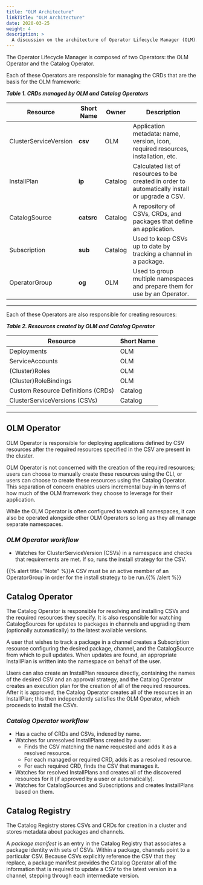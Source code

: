 ```yaml
---
title: "OLM Architecture"
linkTitle: "OLM Architecture"
date: 2020-03-25
weight: 4
description: >
  A discussion on the architecture of Operator Lifecycle Manager (OLM).
---
```



The Operator Lifecycle Manager is composed of two Operators: the OLM Operator and the Catalog Operator.

Each of these Operators are responsible for managing the CRDs that are the basis for the OLM framework:

**_Table 1. CRDs managed by OLM and Catalog Operators_**

| Resource              | Short Name  | Owner   | Description                           |
|-----------------------|-------------|---------|---------------------------------------|
| ClusterServiceVersion | **csv**     | OLM     | Application metadata: name, version, icon, required resources, installation, etc.  |
| InstallPlan           | **ip**      | Catalog | Calculated list of resources to be created in order to automatically install or upgrade a CSV.  |
| CatalogSource         | **catsrc**  | Catalog | A repository of CSVs, CRDs, and packages that define an application.  |
| Subscription          | **sub**     | Catalog | Used to keep CSVs up to date by tracking a channel in a package.  |
| OperatorGroup         | **og**      | OLM     | Used to group multiple namespaces and prepare them for use by an Operator. |
----------------

Each of these Operators are also responsible for creating resources:

**_Table 2. Resources created by OLM and Catalog Operator_**

| Resource                           | Short Name  |
|------------------------------------|-------------|
| Deployments                        | OLM     |
| ServiceAccounts                    | OLM     |
| (Cluster)Roles                     | OLM     |
| (Cluster)RoleBindings              | OLM     |
| Custom Resource Definitions (CRDs) | Catalog |
| ClusterServiceVersions (CSVs)      | Catalog |
----------------

## OLM Operator

OLM Operator is responsible for deploying applications defined by CSV resources after the required resources specified in the CSV are present in the cluster.

OLM Operator is not concerned with the creation of the required resources; users can choose to manually create these resources using the CLI, or users can choose to create these resources using the Catalog Operator. This separation of concern enables users incremental buy-in in terms of how much of the OLM framework they choose to leverage for their application.

While the OLM Operator is often configured to watch all namespaces, it can also be operated alongside other OLM Operators so long as they all manage separate namespaces.

### _OLM Operator workflow_

* Watches for ClusterServiceVersion (CSVs) in a namespace and checks that requirements are met. If so, runs the install strategy for the CSV.

{{% alert title="Note" %}}A CSV must be an active member of an OperatorGroup in order for the install strategy to be run.{{% /alert %}}

## Catalog Operator

The Catalog Operator is responsible for resolving and installing CSVs and the required resources they specify. It is also responsible for watching CatalogSources for updates to packages in channels and upgrading them (optionally automatically) to the latest available versions.

A user that wishes to track a package in a channel creates a Subscription resource configuring the desired package, channel, and the CatalogSource from which to pull updates. When updates are found, an appropriate InstallPlan is written into the namespace on behalf of the user.

Users can also create an InstallPlan resource directly, containing the names of the desired CSV and an approval strategy, and the Catalog Operator creates an execution plan for the creation of all of the required resources. After it is approved, the Catalog Operator creates all of the resources in an InstallPlan; this then independently satisfies the OLM Operator, which proceeds to install the CSVs.

### _Catalog Operator workflow_

* Has a cache of CRDs and CSVs, indexed by name.
* Watches for unresolved InstallPlans created by a user:
  * Finds the CSV matching the name requested and adds it as a resolved resource.
  * For each managed or required CRD, adds it as a resolved resource.
  * For each required CRD, finds the CSV that manages it.
* Watches for resolved InstallPlans and creates all of the discovered resources for it (if approved by a user or automatically).
* Watches for CatalogSources and Subscriptions and creates InstallPlans based on them.

## Catalog Registry

The Catalog Registry stores CSVs and CRDs for creation in a cluster and stores metadata about packages and channels.

A _package manifest_ is an entry in the Catalog Registry that associates a package identity with sets of CSVs. Within a package, channels point to a particular CSV. Because CSVs explicitly reference the CSV that they replace, a package manifest provides the Catalog Operator all of the information that is required to update a CSV to the latest version in a channel, stepping through each intermediate version.

